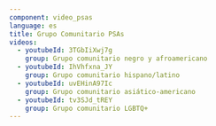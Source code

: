 ```yaml
---
component: video_psas
language: es
title: Grupo Comunitario PSAs
videos:
  - youtubeId: 3TGbIiXwj7g
    group: Grupo comunitario negro y afroamericano
  - youtubeId: IhVhfxna_JY
    group: Grupo comunitario hispano/latino
  - youtubeId: uvEHinA97Ic
    group: Grupo comunitario asiático-americano
  - youtubeId: tv3SJd_tREY
    group: Grupo comunitario LGBTQ+
---
```

